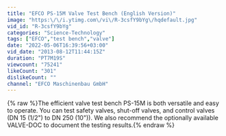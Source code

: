 ```yaml
---
title: "EFCO PS-15M Valve Test Bench (English Version)"
image: "https:\/\/i.ytimg.com\/vi\/R-3csfY9bYg\/hqdefault.jpg"
vid_id: "R-3csfY9bYg"
categories: "Science-Technology"
tags: ["EFCO","test bench","valve"]
date: "2022-05-06T16:39:56+03:00"
vid_date: "2013-08-12T11:44:15Z"
duration: "PT7M19S"
viewcount: "75241"
likeCount: "301"
dislikeCount: ""
channel: "EFCO Maschinenbau GmbH"
---
```

{% raw %}The efficient valve test bench PS-15M is both versatile and easy to operate. You can test safety valves, shut-off valves, and control valves (DN 15 (1/2&quot;) to DN 250 (10&quot;)). We also recommend the optionally available VALVE-DOC to document the testing results.{% endraw %}

